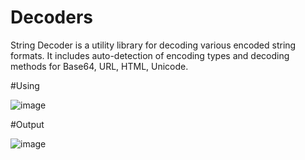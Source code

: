 # Decoders
String Decoder is a utility library for decoding various encoded string formats. It includes auto-detection of encoding types and decoding methods for Base64, URL, HTML, Unicode.

#Using 

![image](https://github.com/isiksalihhh/Decoders/assets/147008088/c66bd77c-b31f-4127-aff2-d64d2f7f9c6d)

#Output

![image](https://github.com/isiksalihhh/Decoders/assets/147008088/3369ac6c-ef14-4264-8ff7-a4f2a3d4850c)

